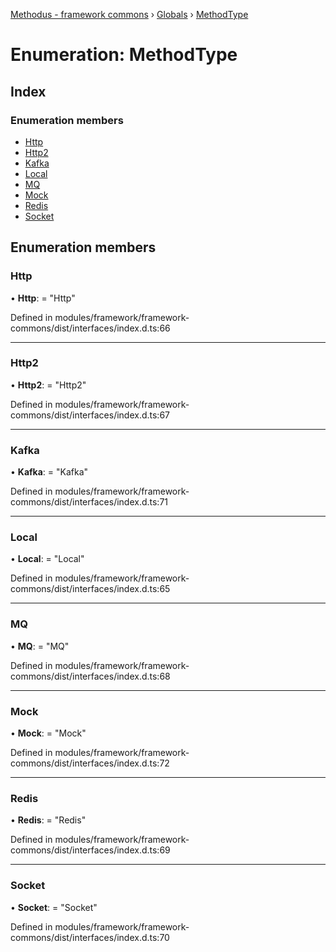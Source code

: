 [Methodus - framework commons](../README.md) › [Globals](../globals.md) › [MethodType](modules/framework/common/methodtype.md)

# Enumeration: MethodType

## Index

### Enumeration members

* [Http](#http)
* [Http2](#http2)
* [Kafka](#kafka)
* [Local](#local)
* [MQ](#mq)
* [Mock](#mock)
* [Redis](#redis)
* [Socket](#socket)

## Enumeration members

###  Http

• **Http**: = "Http"

Defined in modules/framework/framework-commons/dist/interfaces/index.d.ts:66

___

###  Http2

• **Http2**: = "Http2"

Defined in modules/framework/framework-commons/dist/interfaces/index.d.ts:67

___

###  Kafka

• **Kafka**: = "Kafka"

Defined in modules/framework/framework-commons/dist/interfaces/index.d.ts:71

___

###  Local

• **Local**: = "Local"

Defined in modules/framework/framework-commons/dist/interfaces/index.d.ts:65

___

###  MQ

• **MQ**: = "MQ"

Defined in modules/framework/framework-commons/dist/interfaces/index.d.ts:68

___

###  Mock

• **Mock**: = "Mock"

Defined in modules/framework/framework-commons/dist/interfaces/index.d.ts:72

___

###  Redis

• **Redis**: = "Redis"

Defined in modules/framework/framework-commons/dist/interfaces/index.d.ts:69

___

###  Socket

• **Socket**: = "Socket"

Defined in modules/framework/framework-commons/dist/interfaces/index.d.ts:70
